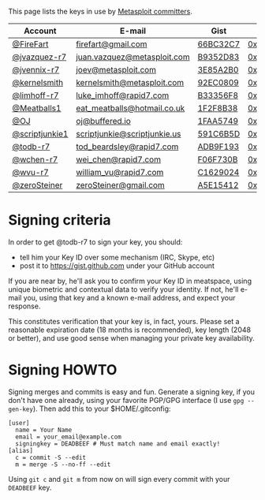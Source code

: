 This page lists the keys in use by [Metasploit committers](https://github.com/rapid7/metasploit-framework/wiki/Committer-Rights).

| Account | E-mail | Gist | MIT |
| ---------- | ------ | ------------ | ------- |
| [@FireFart](https://github.com/FireFart) |firefart@gmail.com | [66BC32C7](https://gist.github.com/FireFart/093da40e1130d79a737a) | [0xBCFF4FA966BC32C7](http://pgp.mit.edu/pks/lookup?op=vindex&search=0xBCFF4FA966BC32C7) |
| [@jvazquez-r7](https://github.com/jvazquez-r7) | juan.vazquez@metasploit.com | [B9352D83](https://gist.github.com/jvazquez-r7/7321429) | [0x38D99152B9352D83](http://pgp.mit.edu:11371/pks/lookup?op=vindex&search=0x38D99152B9352D83) |
| [@jvennix-r7](https://github.com/jvennix-r7) | joev@metasploit.com | [3E85A2B0](https://gist.github.com/jvennix-r7/7572570) | [0x127b05fb3e85a2b0](http://pgp.mit.edu:11371/pks/lookup?op=vindex&search=0x127b05fb3e85a2b0) |
| [@kernelsmith](https://github.com/kernelsmith) | kernelsmith@metasploit.com | [92EC0809](https://gist.github.com/kernelsmith/0e9563d2fb52f16765b5) |[0xf2c611dc92ec0809](http://pgp.mit.edu/pks/lookup?op=vindex&search=0xF2C611DC92EC0809) |
| [@limhoff-r7](https://github.com/limhoff-r7) | luke_imhoff@rapid7.com | [B33356F8](https://gist.github.com/limhoff-r7/8714106) | [0x5B1FB01FB33356F8](http://pgp.mit.edu/pks/lookup?op=vindex&search=0x5B1FB01FB33356F8) |
| [@Meatballs1](https://github.com/Meatballs1) | eat_meatballs@hotmail.co.uk | [1F2F8B38](https://gist.github.com/Meatballs1/6732257) | [0x5380EAF01F2F8B38](http://pgp.mit.edu:11371/pks/lookup?op=vindex&search=0x5380EAF01F2F8B38) |
| [@OJ](https://github.com/OJ) | oj@buffered.io | [1FAA5749](https://gist.github.com/OJ/8d4533352afd1586526d) | [0x49EEE7511FAA5749](http://pgp.mit.edu:11371/pks/lookup?op=vindex&search=0x49EEE7511FAA5749) |
| [@scriptjunkie1](https://github.com/scriptjunkie) | scriptjunkie@scriptjunkie.us | [591C6B5D](https://gist.github.com/scriptjunkie/7280483) | [0xE0F49052591C6B5D](http://pgp.mit.edu:11371/pks/lookup?op=vindex&search=0xE0F49052591C6B5D) |
| [@todb-r7](https://github.com/todb-r7) | tod_beardsley@rapid7.com | [ADB9F193](https://gist.github.com/todb-r7/7269765) | [0x1EFFB682ADB9F193](http://pgp.mit.edu:11371/pks/lookup?op=vindex&search=0x1EFFB682ADB9F193) |
| [@wchen-r7](https://github.com/wchen-r7) | wei_chen@rapid7.com | [F06F730B](https://gist.github.com/wchen-r7/0e0269d9ff0afc1ca7a5) | [0x2384DB4EF06F730B](http://pgp.mit.edu:11371/pks/lookup?op=vindex&search=0x2384DB4EF06F730B) |
| [@wvu-r7](https://github.com/wvu-r7) | william_vu@rapid7.com | [C1629024](https://gist.github.com/wvu-r7/7049076) | [0xE761DCB4C1629024](http://pgp.mit.edu:11371/pks/lookup?op=vindex&search=0xE761DCB4C1629024)|
| [@zeroSteiner](https://github.com/zeroSteiner) | zeroSteiner@gmail.com | [A5E15412](https://gist.github.com/zeroSteiner/b32f86a76d701af42dbd) | [0xC00D6B6AA5E15412](http://pgp.mit.edu:11371/pks/lookup?op=vindex&search=0xC00D6B6AA5E15412)|
# Signing criteria

In order to get @todb-r7 to sign your key, you should:

 * tell him your Key ID over some mechanism (IRC, Skype, etc)
 * post it to https://gist.github.com under your GitHub account

If you are near by, he'll ask you to confirm your Key ID in meatspace, using unique biometric and contextual data to verify your identity. If not, he'll e-mail you, using that key and a known e-mail address, and expect your response.

This constitutes verification that your key is, in fact, yours. Please set a reasonable expiration date (18 months is recommended), key length (2048 or better), and use good sense when managing your private key availability.

# Signing HOWTO

Signing merges and commits is easy and fun. Generate a signing key, if you don't have one already, using your favorite PGP/GPG interface (I use `gpg --gen-key`). Then add this to your $HOME/.gitconfig:

````
[user]
  name = Your Name
  email = your_email@example.com
  signingkey = DEADBEEF # Must match name and email exactly!
[alias]
  c = commit -S --edit
  m = merge -S --no-ff --edit
````

Using `git c` and `git m` from now on will sign every commit with your `DEADBEEF` key.